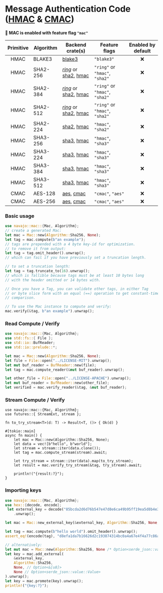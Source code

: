 # Message Authentication Code ([HMAC](https://www.rfc-editor.org/rfc/rfc2104) & [CMAC](https://www.rfc-editor.org/rfc/rfc4493))

**📌️ MAC is enabled with feature flag `"mac"`**

| Primitive | Algorithm | Backend crate(s)                                                                                                       | Feature flags                  | Enabled by default |
| :-------: | --------- | ---------------------------------------------------------------------------------------------------------------------- | ------------------------------ | :----------------: |
|   HMAC    | BLAKE3    | [blake3](https://crates.io/crates/blake3)                                                                              | `"blake3"`                     |        ❌️         |
|   HMAC    | SHA2-256  | [_ring_](https://crates.io/crates/hma) or [sha2](https://crates.io/crates/sha2), [hmac](https://crates.io/crates/hmac) | `"ring"` or `"hmac"`, `"sha2"` |        ❌️         |
|   HMAC    | SHA2-384  | [_ring_](https://crates.io/crates/hma) or [sha2](https://crates.io/crates/sha2), [hmac](https://crates.io/crates/hmac) | `"ring"` or `"hmac"`, `"sha2"` |        ❌️         |
|   HMAC    | SHA2-512  | [_ring_](https://crates.io/crates/hma) or [sha2](https://crates.io/crates/sha2), [hmac](https://crates.io/crates/hmac) | `"ring"` or `"hmac"`, `"sha2"` |        ❌️         |
|   HMAC    | SHA2-224  | [sha2](https://crates.io/crates/sha2), [hmac](https://crates.io/crates/hmac)                                           | `"hmac"`, `"sha2"`             |        ❌️         |
|   HMAC    | SHA3-256  | [sha3](https://crates.io/crates/sha3), [hmac](https://crates.io/crates/hmac)                                           | `"hmac"`, `"sha3"`             |        ❌️         |
|   HMAC    | SHA3-224  | [sha3](https://crates.io/crates/sha3), [hmac](https://crates.io/crates/hmac)                                           | `"hmac"`, `"sha3"`             |        ❌️         |
|   HMAC    | SHA3-384  | [sha3](https://crates.io/crates/sha3), [hmac](https://crates.io/crates/hmac)                                           | `"hmac"`, `"sha3"`             |        ❌️         |
|   HMAC    | SHA3-512  | [sha3](https://crates.io/crates/sha3), [hmac](https://crates.io/crates/hmac)                                           | `"hmac"`, `"sha3"`             |        ❌️         |
|   CMAC    | AES-128   | [aes](https://crates.io/crates/aes), [cmac](https://crates.io/crates/cmac)                                             | `"cmac"`, `"aes"`              |        ❌️         |
|   CMAC    | AES-256   | [aes](https://crates.io/crates/aes), [cmac](https://crates.io/crates/cmac)                                             | `"cmac"`, `"aes"`              |        ❌️         |

### Basic usage

```rust
use navajo::mac::{Mac, Algorithm};
// create a generated Mac:
let mac = Mac::new(Algorithm::Sha256, None);
let tag = mac.compute(b"an example");
// tags are prepended with a 4 byte key-id for optimization.
// to remove it from output:
let tag = tag.omit_header().unwrap();
// which can fail if you have previously set a truncation length.

// to set a truncation length:
let tag = tag.truncate_to(16).unwrap();
// which is fallible because tags must be at least 10 bytes long
// with the header omitted or 14 bytes with.

// Once you have a Tag, you can validate other tags, in either Tag
// or byte slice form with an equal (==) operation to get constant-time
// comparison.

// To use the Mac instance to compute and verify:
mac.verify(&tag, b"an example").unwrap();
```

### Read Compute / Verify

```rust
use navajo::mac::{Mac, Algorithm};
use std::fs::{ File };
use std::io::BufReader;
use std::io::prelude::*;

let mac = Mac::new(Algorithm::Sha256, None);
let file = File::open("../LICENSE-MIT").unwrap();
let mut buf_reader = BufReader::new(file);
let tag = mac.compute_reader(&mut buf_reader).unwrap();

let other_file = File::open("../LICENSE-APACHE").unwrap();
let mut buf_reader = BufReader::new(other_file);
let verified = mac.verify_reader(&tag, &mut buf_reader);
```

### Stream Compute / Verify

```
use navajo::mac::{Mac, Algorithm};
use futures::{ StreamExt, stream };

fn to_try_stream<T>(d: T) -> Result<T, ()> { Ok(d) }

#[tokio::main]
async fn main() {
    let mac = Mac::new(Algorithm::Sha256, None);
    let data = vec![b"hello", b"world"];
    let stream = stream::iter(data.clone());
    let tag = mac.compute_stream(stream).await;

    let try_stream = stream::iter(data).map(to_try_stream);
    let result = mac.verify_try_stream(&tag, try_stream).await;

    println!("{result:?}");
}
```

### Importing keys

```rust
use navajo::mac::{Mac, Algorithm};
use hex::{decode, encode};
 let external_key = decode("85bcda2d6d76b547e47d8e6ca49b95ff19ea5d8b4e37569b72367d5aa0336d22")
    .unwrap();

let mac = Mac::new_external_key(&external_key, Algorithm::Sha256, None, None).unwrap();

let tag = mac.compute(b"hello world").omit_header().unwrap();
assert_eq!(encode(tag), "d8efa1da7b16626d2c193874314bc0a4a67e4f4a77c86a755947c8f82f55a82a");

// alternatively:
let mut mac = Mac::new(Algorithm::Sha256, None /* Option<serde_json::value::Value> */);
let key = mac.add_external(
    &external_key,
    Algorithm::Sha256,
    None, // Option<&[u8]>
    None // Option<serde_json::value::Value>
).unwrap();
let key = mac.promote(key).unwrap();
println!("{key:?}");
```
